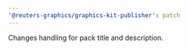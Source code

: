 ```yaml
---
'@reuters-graphics/graphics-kit-publisher': patch
---
```


Changes handling for pack title and description.
